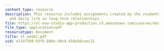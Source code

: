```yaml
---
content_type: resource
description: This resource includes assignments created by the students on interaction
  and daily life in long-term relationships.
file: https://ol-ocw-studio-app-production.s3.amazonaws.com/courses/mas-965-relational-machines-spring-2005/e115f38893fb886eddc4d18a56caec21_st_week2.pdf
file_type: application/pdf
resourcetype: Document
title: st_week2.pdf
uid: e115f388-93fb-886e-ddc4-d18a56caec21
---
```

